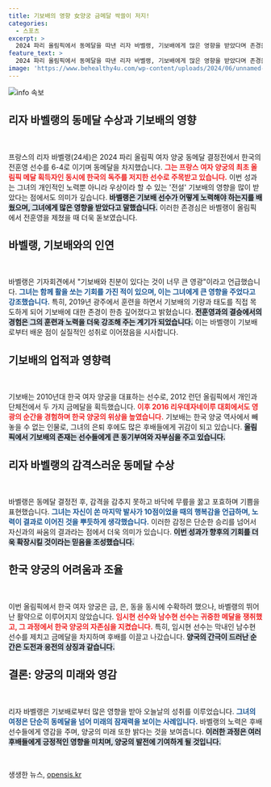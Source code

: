 ```yaml
---
title: 기보배의 영향 女양궁 금메달 싹쓸이 저지!
categories:
  - 스포츠
excerpt: >
  2024 파리 올림픽에서 동메달을 따낸 리자 바벨랭, 기보배에게 많은 영향을 받았다며 존경을 표했다. 한국 양궁의 독주를 막은 바벨랭의 감격적인 순간을 확인해보세요!
feature_text: >
  2024 파리 올림픽에서 동메달을 따낸 리자 바벨랭, 기보배에게 많은 영향을 받았다며 존경을 표했다. 한국 양궁의 독주를 막은 바벨랭의 감격적인 순간을 확인해보세요!
image: 'https://www.behealthy4u.com/wp-content/uploads/2024/06/unnamed-file.png'
---
```


<p><img src="https://www.behealthy4u.com/wp-content/uploads/2024/06/unnamed-file.png" alt="info 속보" /></p>

<h2 data-ke-size="size26">리자 바벨랭의 동메달 수상과 기보배의 영향</h2>

<p data-ke-size="size16">&nbsp;</p>

<p>프랑스의 리자 바벨랭(24세)은 2024 파리 올림픽 여자 양궁 동메달 결정전에서 한국의 전훈영 선수를 6-4로 이기며 동메달을 차지했습니다. <b><span style="color: #ee2323;">그는 프랑스 여자 양궁의 최초 올림픽 메달 획득자인 동시에 한국의 독주를 저지한 선수로 주목받고 있습니다.</span></b> 이번 성과는 그녀의 개인적인 노력뿐 아니라 우상이라 할 수 있는 '전설' 기보배의 영향을 많이 받았다는 점에서도 의미가 깊습니다. <b><span style="background-color: #21538527;">바벨랭은 기보배 선수가 어떻게 노력해야 하는지를 배웠으며, 그녀에게 많은 영향을 받았다고 말했습니다.</span></b> 이러한 존경심은 바벨랭이 올림픽에서 전훈영을 제쳤을 때 더욱 돋보였습니다. </p>

<h2 data-ke-size="size26">바벨랭, 기보배와의 인연</h2>

<p data-ke-size="size16">&nbsp;</p>

<p>바벨랭은 기자회견에서 "기보배와 친분이 있다는 것이 너무 큰 영광"이라고 언급했습니다. <b><span style="color: #1a5490;">그녀는 함께 활을 쏘는 기회를 가진 적이 있으며, 이는 그녀에게 큰 영향을 주었다고 강조했습니다.</span></b> 특히, 2019년 광주에서 훈련을 하면서 기보배의 기량과 태도를 직접 목도하게 되어 기보배에 대한 존경이 한층 깊어졌다고 밝혔습니다. <b><span style="background-color: #21538527;">전훈영과의 결승에서의 경험은 그의 훈련과 노력을 더욱 강조해 주는 계기가 되었습니다.</span></b> 이는 바벨랭이 기보배로부터 배운 점이 실질적인 성취로 이어졌음을 시사합니다. </p>

<h2 data-ke-size="size26">기보배의 업적과 영향력</h2> 

<p data-ke-size="size16">&nbsp;</p>

<p>기보배는 2010년대 한국 여자 양궁을 대표하는 선수로, 2012 런던 올림픽에서 개인과 단체전에서 두 가지 금메달을 획득했습니다. <b><span style="color: #ee2323;">이후 2016 리우데자네이루 대회에서도 영광의 순간을 경험하며 한국 양궁의 위상을 높였습니다.</span></b> 기보배는 한국 양궁 역사에서 빼놓을 수 없는 인물로, 그녀의 은퇴 후에도 많은 후배들에게 귀감이 되고 있습니다. <b><span style="background-color: #21538527;">올림픽에서 기보배의 존재는 선수들에게 큰 동기부여와 자부심을 주고 있습니다.</span></b> </p>

<h2 data-ke-size="size26">리자 바벨랭의 감격스러운 동메달 수상</h2>

<p data-ke-size="size16">&nbsp;</p>

<p>바벨랭은 동메달 결정전 후, 감격을 감추지 못하고 바닥에 무릎을 꿇고 포효하며 기쁨을 표현했습니다. <b><span style="color: #1a5490;">그녀는 자신이 쏜 마지막 발사가 10점이었을 때의 행복감을 언급하며, 노력이 결과로 이어진 것을 뿌듯하게 생각했습니다.</span></b> 이러한 감정은 단순한 승리를 넘어서 자신과의 싸움의 결과라는 점에서 더욱 의미가 있습니다. <b><span style="background-color: #21538527;">이번 성과가 향후의 기회를 더욱 확장시킬 것이라는 믿음을 조성했습니다.</span></b> </p>

<h2 data-ke-size="size26">한국 양궁의 어려움과 조율</h2>

<p data-ke-size="size16">&nbsp;</p>

<p>이번 올림픽에서 한국 여자 양궁은 금, 은, 동을 동시에 수확하려 했으나, 바벨랭의 뛰어난 활약으로 이루어지지 않았습니다. <b><span style="color: #ee2323;">임시현 선수와 남수현 선수는 귀중한 메달을 쟁취했고, 그 과정에서 한국 양궁의 자존심을 지켰습니다.</span></b> 특히, 임시현 선수는 막내인 남수현 선수를 제치고 금메달을 차지하며 후배를 이끌고 나갔습니다. <b><span style="background-color: #21538527;">양국의 간극이 드러난 순간은 도전과 응전의 상징과 같습니다.</span></b> </p>

<h2 data-ke-size="size26">결론: 양궁의 미래와 영감</h2>

<p data-ke-size="size16">&nbsp;</p>

<p>리자 바벨랭은 기보배로부터 많은 영향을 받아 오늘날의 성취를 이루었습니다. <b><span style="color: #1a5490;">그녀의 여정은 단순히 동메달을 넘어 미래의 잠재력을 보이는 사례입니다.</span></b> 바벨랭의 노력은 후배 선수들에게 영감을 주며, 양궁의 미래 또한 밝다는 것을 보여줍니다. <b><span style="background-color: #21538527;">이러한 과정은 여러 후배들에게 긍정적인 영향을 미치며, 양궁의 발전에 기여하게 될 것입니다.</span></b> </p>

<p data-ke-size="size16">&nbsp;</p>
생생한 뉴스, <a href="https://opensis.kr" rel="dofollow">opensis.kr</a>


